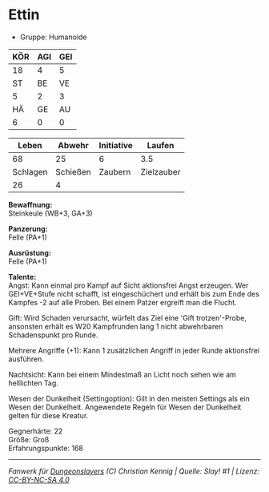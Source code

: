 # Ettin  
- Gruppe: Humanoide  

| KÖR | AGI | GEI |  
| --- | --- | --- |  
| 18  | 4   | 5   |
| ST  | BE  | VE  |  
| 5   | 2   | 3   |
| HÄ  | GE  | AU  |  
| 6   | 0   | 0   |


| Leben    | Abwehr   | Initiative | Laufen     |
| -------- | -------- | ---------- | ---------- |
| 68       | 25       | 6          | 3.5        |
| Schlagen | Schießen | Zaubern    | Zielzauber |
| 26       | 4        |            |            |

**Bewaffnung:**  
Steinkeule (WB+3, GA+3)

**Panzerung:**  
Felle (PA+1)

**Ausrüstung:**  
Felle (PA+1)

**Talente:**  
Angst: Kann einmal pro Kampf auf Sicht aktionsfrei Angst erzeugen. Wer GEI+VE+Stufe nicht schafft, ist eingeschüchert und erhält bis zum Ende des Kampfes -2 auf alle Proben. Bei einem Patzer ergreift man die Flucht. 

Gift: Wird Schaden verursacht, würfelt das Ziel eine 'Gift trotzen'-Probe, ansonsten erhält es W20 Kampfrunden lang 1 nicht abwehrbaren Schadenspunkt pro Runde. 

Mehrere Angriffe (+1): Kann 1 zusätzlichen Angriff in jeder Runde aktionsfrei ausführen. 

Nachtsicht: Kann bei einem Mindestmaß an Licht noch sehen wie am helllichten Tag. 

Wesen der Dunkelheit (Settingoption): Gilt in den meisten Settings als ein Wesen der Dunkelheit. Angewendete Regeln für Wesen der Dunkelheit gelten für diese Kreatur. 


Gegnerhärte: 22  
Größe: Groß  
Erfahrungspunkte: 168  



___
*Fanwerk für [Dungeonslayers](https://www.dungeonslayers.net/) (C) Christian Kennig | Quelle: Slay! #1 | Lizenz: [CC-BY-NC-SA 4.0](https://creativecommons.org/licenses/by-nc-sa/4.0/deed.de)*